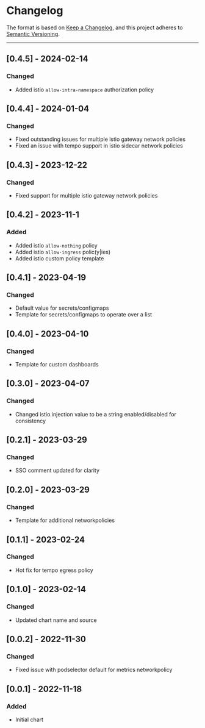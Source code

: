 # Changelog

The format is based on [Keep a Changelog](https://keepachangelog.com/en/1.0.0/), and this project adheres to [Semantic Versioning](https://semver.org/spec/v2.0.0.html).

---
## [0.4.5] - 2024-02-14
### Changed
- Added istio `allow-intra-namespace` authorization policy

## [0.4.4] - 2024-01-04
### Changed
- Fixed outstanding issues for multiple istio gateway network policies
- Fixed an issue with tempo support in istio sidecar network policies

## [0.4.3] - 2023-12-22
### Changed
- Fixed support for multiple istio gateway network policies

## [0.4.2] - 2023-11-1
### Added
- Added istio `allow-nothing` policy
- Added istio `allow-ingress` polic(y|ies)
- Added istio custom policy template

## [0.4.1] - 2023-04-19
### Changed
- Default value for secrets/configmaps
- Template for secrets/configmaps to operate over a list

## [0.4.0] - 2023-04-10
### Changed
- Template for custom dashboards

## [0.3.0] - 2023-04-07
### Changed
- Changed istio.injection value to be a string enabled/disabled for consistency

## [0.2.1] - 2023-03-29
### Changed
- SSO comment updated for clarity

## [0.2.0] - 2023-03-29
### Changed
- Template for additional networkpolicies

## [0.1.1] - 2023-02-24
### Changed
- Hot fix for tempo egress policy

## [0.1.0] - 2023-02-14
### Changed
- Updated chart name and source

## [0.0.2] - 2022-11-30
### Changed
- Fixed issue with podselector default for metrics networkpolicy

## [0.0.1] - 2022-11-18
### Added
- Initial chart
